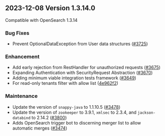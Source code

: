 ## 2023-12-08 Version 1.3.14.0

Compatible with OpenSearch 1.3.14

### Bug Fixes

* Prevent OptionalDataException from User data structures ([#3725](https://github.com/opensearch-project/security/pull/3725))

### Enhancement

* Add early rejection from RestHandler for unauthorized requests ([#3675](https://github.com/opensearch-project/security/pull/3675))
* Expanding Authentication with SecurityRequest Abstraction ([#3670](https://github.com/opensearch-project/security/pull/3670))
* Adding minimum viable integration tests framework ([#3649](https://github.com/opensearch-project/security/pull/3649))
* For read-only tenants filter with allow list ([4e962f2](https://github.com/opensearch-project/security/commit/4e962f22a39b22ee4dd7619bfee72544aaae61b0))

### Maintenance

* Update the version of `snappy-java` to 1.1.10.5 ([#3478](https://github.com/opensearch-project/security/pull/3478))
* Update the version of `zookeeper` to 3.9.1, `xmlsec` to 2.3.4, and `jackson-databind` to 2.14.2 ([#3800](https://github.com/opensearch-project/security/pull/3800))
* Adds OpenSearch trigger bot to discerning merger list to allow automatic merges ([#3474](https://github.com/opensearch-project/security/pull/3474))